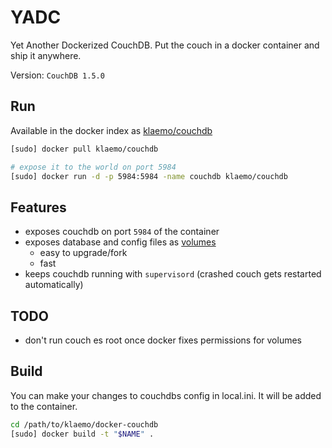 YADC
===

Yet Another Dockerized CouchDB.
Put the couch in a docker container and ship it anywhere.

Version: `CouchDB 1.5.0`

## Run

Available in the docker index as [klaemo/couchdb](https://index.docker.io/u/klaemo/couchdb/)

```bash
[sudo] docker pull klaemo/couchdb

# expose it to the world on port 5984
[sudo] docker run -d -p 5984:5984 -name couchdb klaemo/couchdb
```

## Features

* exposes couchdb on port `5984` of the container
* exposes database and config files as [volumes](http://docs.docker.io/en/latest/use/working_with_volumes/)
  * easy to upgrade/fork
  * fast
* keeps couchdb running with `supervisord` (crashed couch gets restarted automatically)

## TODO

* don't run couch es root once docker fixes permissions for volumes

## Build

You can make your changes to couchdbs config in local.ini.
It will be added to the container.

```bash
cd /path/to/klaemo/docker-couchdb
[sudo] docker build -t "$NAME" .
```
